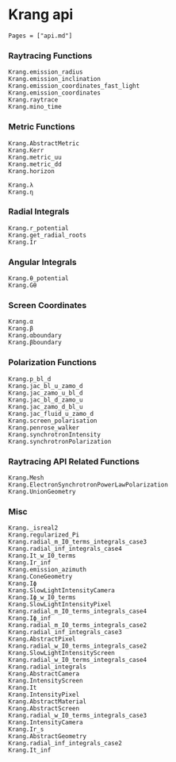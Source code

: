 # Krang api

```@index
Pages = ["api.md"]
```

### Raytracing Functions
```@docs
Krang.emission_radius
Krang.emission_inclination
Krang.emission_coordinates_fast_light
Krang.emission_coordinates
Krang.raytrace
Krang.mino_time
```

### Metric Functions
```@docs
Krang.AbstractMetric
Krang.Kerr
Krang.metric_uu
Krang.metric_dd
Krang.horizon
```

```@docs
Krang.λ
Krang.η
```

### Radial Integrals
```@docs
Krang.r_potential
Krang.get_radial_roots
Krang.Ir
```

### Angular Integrals
```@docs
Krang.θ_potential
Krang.Gθ
```

### Screen Coordinates
```@docs
Krang.α
Krang.β
Krang.αboundary
Krang.βboundary
```

### Polarization Functions
```@docs
Krang.p_bl_d
Krang.jac_bl_u_zamo_d
Krang.jac_zamo_u_bl_d
Krang.jac_bl_d_zamo_u
Krang.jac_zamo_d_bl_u
Krang.jac_fluid_u_zamo_d
Krang.screen_polarisation
Krang.penrose_walker
Krang.synchrotronIntensity
Krang.synchrotronPolarization
```

### Raytracing API Related Functions
```@docs
Krang.Mesh
Krang.ElectronSynchrotronPowerLawPolarization
Krang.UnionGeometry
```

### Misc
```@docs
Krang._isreal2
Krang.regularized_Pi
Krang.radial_m_I0_terms_integrals_case3 
Krang.radial_inf_integrals_case4 
Krang.It_w_I0_terms 
Krang.Ir_inf 
Krang.emission_azimuth 
Krang.ConeGeometry
Krang.Iϕ 
Krang.SlowLightIntensityCamera
Krang.Iϕ_w_I0_terms 
Krang.SlowLightIntensityPixel
Krang.radial_m_I0_terms_integrals_case4 
Krang.Iϕ_inf 
Krang.radial_m_I0_terms_integrals_case2 
Krang.radial_inf_integrals_case3 
Krang.AbstractPixel
Krang.radial_w_I0_terms_integrals_case2 
Krang.SlowLightIntensityScreen
Krang.radial_w_I0_terms_integrals_case4 
Krang.radial_integrals 
Krang.AbstractCamera
Krang.IntensityScreen
Krang.It 
Krang.IntensityPixel
Krang.AbstractMaterial
Krang.AbstractScreen
Krang.radial_w_I0_terms_integrals_case3 
Krang.IntensityCamera
Krang.Ir_s 
Krang.AbstractGeometry
Krang.radial_inf_integrals_case2 
Krang.It_inf 
```
